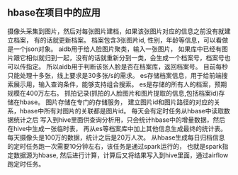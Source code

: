 ## hbase在项目中的应用

摄像头采集到图片，然后对每张图片建档，如果该张图片对应的信息之前没有就建立档案， 有的话就更新档案。
档案包含3张图片id, 性别，年龄等信息，可以看做是一个json对象。 aidb用于给人脸图片聚类，输入一张图片，
如果库中已经有图片跟它相似就归到一起，没有的话就重新分到一类，会生成一个档案号，档案号也可以传指定。
所以aidb用于判断该张人脸是否在档案库，返回档案号。 目前每秒只能处理十多张，线上要求是30多张/s的需求。
es存储档案信息，用于给前端搜索展示用，输入查询条件，能够支持组合搜索。 es是存储的所有人的档案，预期规模在400万左右。
抓拍记录(抓拍的人脸图片和图片提取的信息,包括档案id)存储在hbase。 图片存储在专门的存储服务，
建立图片id和图片路径的对应的关系，hbase中所有对图片的关联都是图片id。  每天会有定时任务从hbase中读取数据统计之后
写入到hive里面供查询分析用，只会统计hbase中的增量数据，然后在hive中生成一张临时表，
再从es等档案库中加上其他信息生成最终的统计表。 每天摄像头是100万的数据，统计之后是20万人次。
从hbase生成每日归档信息的定时任务跑一次需要10分钟左右，该任务是通过spark运行的， 也就是spark指定数据源为hbase,
然后进行计算，计算后又将结果写入到hive里面，通过airflow跑定时任务。